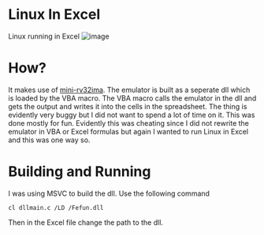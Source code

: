 # Linux In Excel
Linux running in Excel
![image](https://github.com/user-attachments/assets/827e7c44-1bcc-4272-b7c3-2ef5db846c53)

# How?
It makes use of [mini-rv32ima](https://github.com/cnlohr/mini-rv32ima). 
The emulator is built as a seperate dll which is loaded by the VBA macro. The VBA macro calls the emulator in the dll and gets the output and writes it into the cells in the spreadsheet.
The thing is evidently very buggy but I did not want to spend a lot of time on it. This was done mostly for fun. Evidently this was cheating since I did not rewrite the emulator in VBA or Excel formulas but again I wanted to run Linux in Excel and this was one way so.

# Building and Running
I was using MSVC to build the dll.
Use the following command
```
cl dllmain.c /LD /Fefun.dll
```
Then in the Excel file change the path to the dll.
